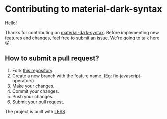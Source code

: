# Contributing to material-dark-syntax

Hello!

Thanks for contributing on [material-dark-syntax](https://github.com/carloscuesta/material-syntax). Before implementing new features and changes, feel free to [submit an issue](https://github.com/carloscuesta/material-syntax/issues/new). We're going to talk here :stuck_out_tongue_winking_eye:.

## How to submit a pull request?

1. Fork [this repository](https://github.com/carloscuesta/material-syntax/fork).
2. Create a new branch with the feature name. (Eg: fix-javascript-operators)
3. Make your changes.
4. Commit your changes.
5. Push your changes.
6. Submit your pull request.

The project is built with [LESS](http://lesscss.org).
